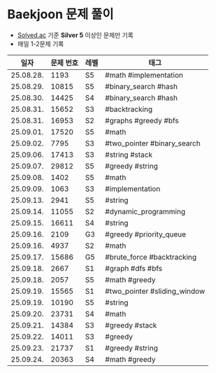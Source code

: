 # Baekjoon 문제 풀이

- [Solved.ac](https://solved.ac) 기준 **Silver 5** 이상인 문제만 기록
- 매일 1-2문제 기록

| **일자** | **문제 번호** | **레벨** | **태그** |
|---------|------------|----------|--------|
| 25.08.28. | 1193 | S5 | #math #implementation |
| 25.08.29. | 10815 | S5 | #binary_search #hash |
| 25.08.30. | 14425 | S4 | #binary_search #hash |
| 25.08.31. | 15652 | S3 | #backtracking |
| 25.08.31. | 16953 | S2 | #graphs #greedy #bfs |
| 25.09.01. | 17520 | S5 | #math |
| 25.09.02. | 7795 | S3 | #two_pointer #binary_search |
| 25.09.06. | 17413 | S3 | #string #stack |
| 25.09.07. | 29812 | S5 | #greedy #string |
| 25.09.08. | 1402 | S5 | #math |
| 25.09.09. | 1063 | S3 | #implementation |
| 25.09.13. | 2941 | S5 | #string |
| 25.09.14. | 11055 | S2 | #dynamic_programming |
| 25.09.15. | 16611 | S4 | #string |
| 25.09.16. | 2109 | G3 | #greedy #priority_queue |
| 25.09.16. | 4937 | S2 | #math |
| 25.09.17. | 15686 | G5 | #brute_force #backtracking |
| 25.09.18. | 2667 | S1 | #graph #dfs #bfs |
| 25.09.18. | 2057 | S5 | #math #greedy |
| 25.09.19. | 15565 | S1 | #two_pointer #sliding_window |
| 25.09.19. | 10190 | S5 | #string |
| 25.09.20. | 23731 | S4 | #math |
| 25.09.21. | 14384 | S3 | #greedy #stack |
| 25.09.22. | 14011 | S3 | #greedy |
| 25.09.23. | 21737 | S1 | #greedy #string |
| 25.09.24. | 20363 | S4 | #math #greedy |
